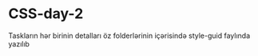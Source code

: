 # CSS-day-2
Taskların hər birinin detalları öz folderlərinin içərisində style-guid faylında yazılıb
